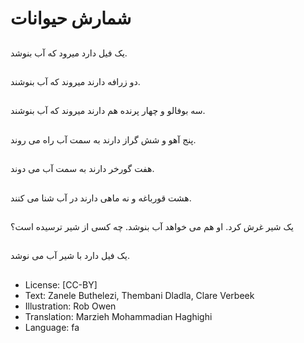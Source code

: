 # شمارش حیوانات

##
یک فیل دارد میرود که آب بنوشد.

##
دو زرافه دارند میروند که آب بنوشند.

##
سه بوفالو و چهار پرنده هم دارند میروند که آب بنوشند.

##
پنج آهو و شش گراز دارند به سمت آب راه می روند.

##
هفت گورخر دارند به سمت آب می دوند.

##
هشت قورباغه و نه ماهی دارند در آب شنا می کنند.

##
یک شیر غرش کرد. او هم می خواهد آب بنوشد. چه کسی از شیر ترسیده است؟

##
یک فیل دارد با شیر آب می نوشد.

##
* License: [CC-BY]
* Text: Zanele Buthelezi, Thembani Dladla, Clare Verbeek
* Illustration: Rob Owen
* Translation: Marzieh Mohammadian Haghighi
* Language: fa
